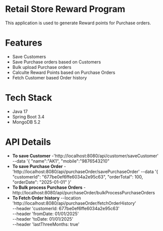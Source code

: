 # Retail Store Reward Program
This application is used to generate Reward points for Purchase orders.

# Features
- Save Customers
- Save Purchase orders based on Customers
- Bulk upload Purchase orders
- Calculte Reward Points based on Purchase Orders
- Fetch Customer based Order history

# Tech Stack
- Java 17
- Spring Boot 3.4
- MongoDB 5.2

# API Details
- **To save Customer** -'http://localhost:8080/api/customer/saveCustomer' \
  --data '{
    "name":"AK1",
    "mobile":"9876543210"
- **To save Purchase Order** -'http://localhost:8080/api/purchaseOrder/savePurchaseOrder'
    --data '{
    "customerId": "677be0ef6ffe6034a2e95c63",
    "orderTotal": 100,
    "orderDate": "2025-01-01"
  }'  
- **To Bulk process Purchase Orders** -http://localhost:8080/api/purchaseOrder/bulkProcessPurchaseOrders
- **To Fetch Order history** --location 'http://localhost:8080/api/purchaseOrder/fetchOrderHistory' \
      --header 'customerId: 677be0ef6ffe6034a2e95c63' \
      --header 'fromDate: 01/01/2025' \
      --header 'toDate: 01/01/2025' \
      --header 'lastThreeMonths: true'
